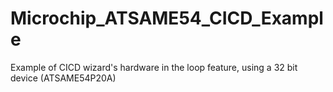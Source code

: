 # Microchip_ATSAME54_CICD_Example
Example of CICD wizard's hardware in the loop feature, using a 32 bit device  (ATSAME54P20A)
